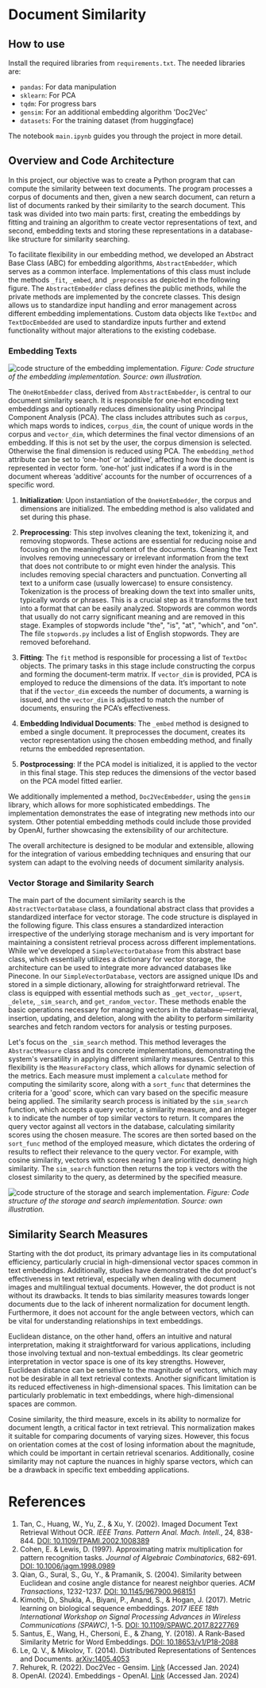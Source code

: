 # Document Similarity

## How to use
Install the required libraries from `requirements.txt`. The needed libraries are:
- `pandas`: For data manipulation
- `sklearn`: For PCA
- `tqdm`: For progress bars
- `gensim`: For an additional embedding algorithm 'Doc2Vec'
- `datasets`: For the training dataset (from huggingface)

The notebook `main.ipynb` guides you through the project in more detail.

## Overview and Code Architecture
In this project, our objective was to create a Python program that can compute the similarity between text documents. The program processes a corpus of documents and then, given a new search document, can return a list of documents ranked by their similarity to the search document. This task was divided into two main parts: first, creating the embeddings by fitting and training an algorithm to create vector representations of text, and second, embedding texts and storing these representations in a database-like structure for similarity searching.

To facilitate flexibility in our embedding method, we developed an Abstract Base Class (ABC) for embedding algorithms, `AbstractEmbedder`, which serves as a common interface. Implementations of this class must include the methods `_fit`, `_embed`, and `_preprocess` as depicted in the following figure. The `AbstractEmbedder` class defines the public methods, while the private methods are implemented by the concrete classes. This design allows us to standardize input handling and error management across different embedding implementations. Custom data objects like `TextDoc` and `TextDocEmbedded` are used to standardize inputs further and extend functionality without major alterations to the existing codebase.

### Embedding Texts

![code structure of the embedding implementation.](images/eraser-diagram_simsarch_p1.png)
*Figure: Code structure of the embedding implementation. Source: own illustration.*

The `OneHotEmbedder` class, derived from `AbstractEmbedder`, is central to our document similarity search. It is responsible for one-hot encoding text embeddings and optionally reduces dimensionality using Principal Component Analysis (PCA). The class includes attributes such as `corpus`, which maps words to indices, `corpus_dim`, the count of unique words in the corpus and `vector_dim`, which determines the final vector dimensions of an embedding. If this is not set by the user, the corpus dimension is selected. Otherwise the final dimension is reduced using PCA. The `embedding_method` attribute can be set to ‘one-hot’ or ‘additive’, affecting how the document is represented in vector form. ‘one-hot’ just indicates if a word is in the document whereas ‘additive’ accounts for the number of occurrences of a specific word.

1. **Initialization**: Upon instantiation of the `OneHotEmbedder`, the corpus and dimensions are initialized. The embedding method is also validated and set during this phase.

2. **Preprocessing**: This step involves cleaning the text, tokenizing it, and removing stopwords. These actions are essential for reducing noise and focusing on the meaningful content of the documents. Cleaning the Text involves removing unnecessary or irrelevant information from the text that does not contribute to or might even hinder the analysis. This includes removing special characters and punctuation. Converting all text to a uniform case (usually lowercase) to ensure consistency. Tokenization is the process of breaking down the text into smaller units, typically words or phrases. This is a crucial step as it transforms the text into a format that can be easily analyzed. Stopwords are common words that usually do not carry significant meaning and are removed in this stage. Examples of stopwords include "the", "is", "at", "which", and "on". The file `stopwords.py` includes a list of English stopwords. They are removed beforehand.

3. **Fitting**: The `fit` method is responsible for processing a list of `TextDoc` objects. The primary tasks in this stage include constructing the corpus and forming the document-term matrix. If `vector_dim` is provided, PCA is employed to reduce the dimensions of the data. It’s important to note that if the `vector_dim` exceeds the number of documents, a warning is issued, and the `vector_dim` is adjusted to match the number of documents, ensuring the PCA’s effectiveness.

4. **Embedding Individual Documents**: The `_embed` method is designed to embed a single document. It preprocesses the document, creates its vector representation using the chosen embedding method, and finally returns the embedded representation.

5. **Postprocessing**: If the PCA model is initialized, it is applied to the vector in this final stage. This step reduces the dimensions of the vector based on the PCA model fitted earlier.

We additionally implemented a method, `Doc2VecEmbedder`, using the `gensim` library, which allows for more sophisticated embeddings. The implementation demonstrates the ease of integrating new methods into our system. Other potential embedding methods could include those provided by OpenAI, further showcasing the extensibility of our architecture.

The overall architecture is designed to be modular and extensible, allowing for the integration of various embedding techniques and ensuring that our system can adapt to the evolving needs of document similarity analysis.

### Vector Storage and Similarity Search

The main part of the document similarity search is the `AbstractVectorDatabase` class, a foundational abstract class that provides a standardized interface for vector storage. The code structure is displayed in the following figure. This class ensures a standardized interaction irrespective of the underlying storage mechanism and is very important for maintaining a consistent retrieval process across different implementations. While we've developed a `SimpleVectorDatabase` from this abstract base class, which essentially utilizes a dictionary for vector storage, the architecture can be used to integrate more advanced databases like Pinecone. In our `SimpleVectorDatabase`, vectors are assigned unique IDs and stored in a simple dictionary, allowing for straightforward retrieval. The class is equipped with essential methods such as `_get_vector`, `_upsert`, `_delete`, `_sim_search`, and `get_random_vector`. These methods enable the basic operations necessary for managing vectors in the database—retrieval, insertion, updating, and deletion, along with the ability to perform similarity searches and fetch random vectors for analysis or testing purposes.

Let's focus on the `_sim_search` method. This method leverages the `AbstractMeasure` class and its concrete implementations, demonstrating the system's versatility in applying different similarity measures. Central to this flexibility is the `MeasureFactory` class, which allows for dynamic selection of the metrics. Each measure must implement a `calculate` method for computing the similarity score, along with a `sort_func` that determines the criteria for a 'good' score, which can vary based on the specific measure being applied. The similarity search process is initiated by the `sim_search` function, which accepts a query vector, a similarity measure, and an integer `k` to indicate the number of top similar vectors to return. It compares the query vector against all vectors in the database, calculating similarity scores using the chosen measure. The scores are then sorted based on the `sort_func` method of the employed measure, which dictates the ordering of results to reflect their relevance to the query vector. For example, with cosine similarity, vectors with scores nearing 1 are prioritized, denoting high similarity. The `sim_search` function then returns the top `k` vectors with the closest similarity to the query, as determined by the specified measure.

![code structure of the storage and search implementation.](images/eraser-diagram_simsarch_p2.png)
*Figure: Code structure of the storage and search implementation. Source: own illustration.*

## Similarity Search Measures
Starting with the dot product, its primary advantage lies in its computational efficiency, particularly crucial in high-dimensional vector spaces common in text embeddings. Additionally, studies have demonstrated the dot product's effectiveness in text retrieval, especially when dealing with document images and multilingual textual documents. However, the dot product is not without its drawbacks. It tends to bias similarity measures towards longer documents due to the lack of inherent normalization for document length. Furthermore, it does not account for the angle between vectors, which can be vital for understanding relationships in text embeddings.

Euclidean distance, on the other hand, offers an intuitive and natural interpretation, making it straightforward for various applications, including those involving textual and non-textual embeddings. Its clear geometric interpretation in vector space is one of its key strengths. However, Euclidean distance can be sensitive to the magnitude of vectors, which may not be desirable in all text retrieval contexts. Another significant limitation is its reduced effectiveness in high-dimensional spaces. This limitation can be particularly problematic in text embeddings, where high-dimensional spaces are common.

Cosine similarity, the third measure, excels in its ability to normalize for document length, a critical factor in text retrieval. This normalization makes it suitable for comparing documents of varying sizes. However, this focus on orientation comes at the cost of losing information about the magnitude, which could be important in certain retrieval scenarios. Additionally, cosine similarity may not capture the nuances in highly sparse vectors, which can be a drawback in specific text embedding applications.


# References

1. Tan, C., Huang, W., Yu, Z., & Xu, Y. (2002). Imaged Document Text Retrieval Without OCR. *IEEE Trans. Pattern Anal. Mach. Intell.*, 24, 838-844. [DOI: 10.1109/TPAMI.2002.1008389](https://doi.org/10.1109/TPAMI.2002.1008389)
2. Cohen, E. & Lewis, D. (1997). Approximating matrix multiplication for pattern recognition tasks. *Journal of Algebraic Combinatorics*, 682-691. [DOI: 10.1006/jagm.1998.0989](https://doi.org/10.1006/jagm.1998.0989)
3. Qian, G., Sural, S., Gu, Y., & Pramanik, S. (2004). Similarity between Euclidean and cosine angle distance for nearest neighbor queries. *ACM Transactions*, 1232-1237. [DOI: 10.1145/967900.968151](https://doi.org/10.1145/967900.968151)
4. Kimothi, D., Shukla, A., Biyani, P., Anand, S., & Hogan, J. (2017). Metric learning on biological sequence embeddings. *2017 IEEE 18th International Workshop on Signal Processing Advances in Wireless Communications (SPAWC)*, 1-5. [DOI: 10.1109/SPAWC.2017.8227769](https://doi.org/10.1109/SPAWC.2017.8227769)
5. Santus, E., Wang, H., Chersoni, E., & Zhang, Y. (2018). A Rank-Based Similarity Metric for Word Embeddings. [DOI: 10.18653/v1/P18-2088](https://doi.org/10.18653/v1/P18-2088)
6. Le, Q. V., & Mikolov, T. (2014). Distributed Representations of Sentences and Documents. [arXiv:1405.4053](https://arxiv.org/abs/1405.4053)
7. Rehurek, R. (2022). Doc2Vec - Gensim. [Link](https://radimrehurek.com/gensim/models/doc2vec.html) (Accessed Jan. 2024)
8. OpenAI. (2024). Embeddings - OpenAI. [Link](https://platform.openai.com/docs/guides/embeddings) (Accessed Jan. 2024)
